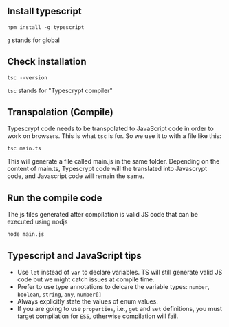 ## Install typescript
```
npm install -g typescript
```
`g` stands for global

## Check installation
```
tsc --version
```
`tsc` stands for "Typescrypt compiler"

## Transpolation (Compile)
Typescrypt code needs to be transpolated to JavaScript code in order to work on browsers. This is what `tsc` is for. So we use it to with a file like this:
```
tsc main.ts
```
This will generate a file called main.js in the same folder. Depending on the content of main.ts, Typescrypt code will the translated into Javascrypt code, and Javascript code will remain the same.

## Run the compile code
The js files generated after compilation is valid JS code that can be executed using nodjs
```
node main.js
```

## Typescript and JavaScript tips
* Use `let` instead of `var` to declare variables. TS will still generate valid JS code but we might catch issues at compile time.
* Prefer to use type annotations to delcare the variable types: `number`, `boolean`, `string`, `any`, `number[]`
* Always explicitly state the values of enum values.
* If you are going to use `properties`, i.e., `get` and `set` definitions, you must target compilation for `ES5`, otherwise compilation will fail.